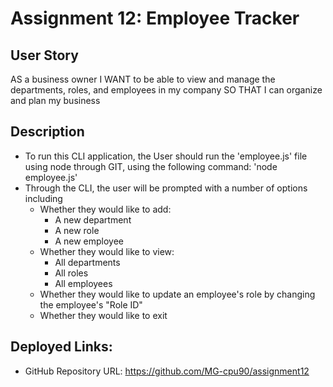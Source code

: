 # Assignment 12: Employee Tracker

## User Story
AS a business owner
I WANT to be able to view and manage the departments, roles, and employees in my company
SO THAT I can organize and plan my business

## Description
* To run this CLI application, the User should run the 'employee.js' file using node through GIT, using the following command: 'node employee.js'
* Through the CLI, the user will be prompted with a number of options including
    * Whether they would like to add:
        * A new department
        * A new role
        * A new employee
    * Whether they would like to view:
        * All departments
        * All roles
        * All employees
    * Whether they would like to update an employee's role by changing the employee's "Role ID"
    * Whether they would like to exit

## Deployed Links:
* GitHub Repository URL: https://github.com/MG-cpu90/assignment12